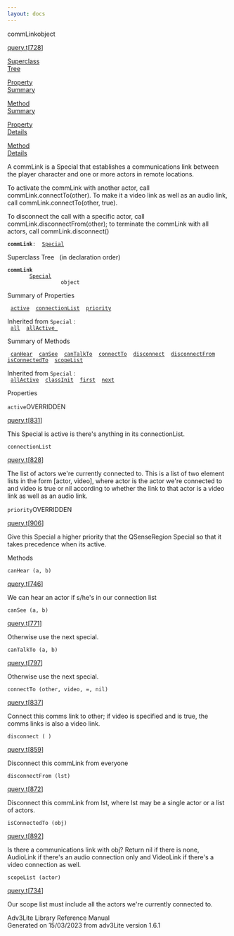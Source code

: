```yaml
---
layout: docs
---
```

<span class="title">commLink</span><span class="type">object</span>

[query.t](../file/query.t.html)\[[728](../source/query.t.html#728)\]

[Superclass  
Tree](#_SuperClassTree_)

[Property  
Summary](#_PropSummary_)

[Method  
Summary](#_MethodSummary_)

[Property  
Details](#_Properties_)

[Method  
Details](#_Methods_)

<div class="fdesc">

A commLink is a Special that establishes a communications link between
the player character and one or more actors in remote locations.

To activate the commLink with another actor, call
commLink.connectTo(other). To make it a video link as well as an audio
link, call commLink.connectTo(other, true).

To disconnect the call with a specific actor, call
commLink.disconnectFrom(other); to terminate the commLink with all
actors, call commLink.disconnect()

**`commLink`**` :   `[`Special`](../object/Special.html)

</div>

<span id="_SuperClassTree_"></span>

<div class="mjhd">

<span class="hdln">Superclass Tree</span>   (in declaration order)

</div>

**`commLink`**  
`         `[`Special`](../object/Special.html)  
`                 object`  
<span id="_PropSummary_"></span>

<div class="mjhd">

<span class="hdln">Summary of Properties</span>  

</div>

` `[`active`](#active)`  `[`connectionList`](#connectionList)`  `[`priority`](#priority)`  `

Inherited from `Special` :  
` `[`all`](../object/Special.html#all)`  `[`allActive_`](../object/Special.html#allActive_)`  `

<span id="_MethodSummary_"></span>

<div class="mjhd">

<span class="hdln">Summary of Methods</span>  

</div>

` `[`canHear`](#canHear)`  `[`canSee`](#canSee)`  `[`canTalkTo`](#canTalkTo)`  `[`connectTo`](#connectTo)`  `[`disconnect`](#disconnect)`  `[`disconnectFrom`](#disconnectFrom)`  `[`isConnectedTo`](#isConnectedTo)`  `[`scopeList`](#scopeList)`  `

Inherited from `Special` :  
` `[`allActive`](../object/Special.html#allActive)`  `[`classInit`](../object/Special.html#classInit)`  `[`first`](../object/Special.html#first)`  `[`next`](../object/Special.html#next)`  `

<span id="_Properties_"></span>

<div class="mjhd">

<span class="hdln">Properties</span>  

</div>

<span id="active"></span>

`active`<span class="rem">OVERRIDDEN</span>

[query.t](../file/query.t.html)\[[831](../source/query.t.html#831)\]

<div class="desc">

This Special is active is there's anything in its connectionList.

</div>

<span id="connectionList"></span>

`connectionList`

[query.t](../file/query.t.html)\[[828](../source/query.t.html#828)\]

<div class="desc">

The list of actors we're currently connected to. This is a list of two
element lists in the form \[actor, video\], where actor is the actor
we're connected to and video is true or nil according to whether the
link to that actor is a video link as well as an audio link.

</div>

<span id="priority"></span>

`priority`<span class="rem">OVERRIDDEN</span>

[query.t](../file/query.t.html)\[[906](../source/query.t.html#906)\]

<div class="desc">

Give this Special a higher priority that the QSenseRegion Special so
that it takes precedence when its active.

</div>

<span id="_Methods_"></span>

<div class="mjhd">

<span class="hdln">Methods</span>  

</div>

<span id="canHear"></span>

`canHear (a, b)`

[query.t](../file/query.t.html)\[[746](../source/query.t.html#746)\]

<div class="desc">

We can hear an actor if s/he's in our connection list

</div>

<span id="canSee"></span>

`canSee (a, b)`

[query.t](../file/query.t.html)\[[771](../source/query.t.html#771)\]

<div class="desc">

Otherwise use the next special.

</div>

<span id="canTalkTo"></span>

`canTalkTo (a, b)`

[query.t](../file/query.t.html)\[[797](../source/query.t.html#797)\]

<div class="desc">

Otherwise use the next special.

</div>

<span id="connectTo"></span>

`connectTo (other, video, =, nil)`

[query.t](../file/query.t.html)\[[837](../source/query.t.html#837)\]

<div class="desc">

Connect this comms link to other; if video is specified and is true, the
comms links is also a video link.

</div>

<span id="disconnect"></span>

`disconnect ( )`

[query.t](../file/query.t.html)\[[859](../source/query.t.html#859)\]

<div class="desc">

Disconnect this commLink from everyone

</div>

<span id="disconnectFrom"></span>

`disconnectFrom (lst)`

[query.t](../file/query.t.html)\[[872](../source/query.t.html#872)\]

<div class="desc">

Disconnect this commLink from lst, where lst may be a single actor or a
list of actors.

</div>

<span id="isConnectedTo"></span>

`isConnectedTo (obj)`

[query.t](../file/query.t.html)\[[892](../source/query.t.html#892)\]

<div class="desc">

Is there a communications link with obj? Return nil if there is none,
AudioLink if there's an audio connection only and VideoLink if there's a
video connection as well.

</div>

<span id="scopeList"></span>

`scopeList (actor)`

[query.t](../file/query.t.html)\[[734](../source/query.t.html#734)\]

<div class="desc">

Our scope list must include all the actors we're currently connected to.

</div>

<div class="ftr">

Adv3Lite Library Reference Manual  
Generated on 15/03/2023 from adv3Lite version 1.6.1

</div>
